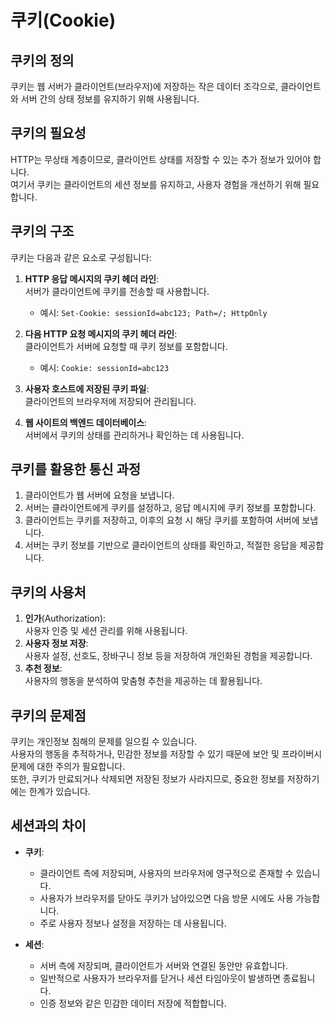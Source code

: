 # 쿠키(Cookie)

## 쿠키의 정의

쿠키는 웹 서버가 클라이언트(브라우저)에 저장하는 작은 데이터 조각으로, 클라이언트와 서버 간의 상태 정보를 유지하기 위해 사용됩니다.

## 쿠키의 필요성

HTTP는 무상태 계층이므로, 클라이언트 상태를 저장할 수 있는 추가 정보가 있어야 합니다.  
여기서 쿠키는 클라이언트의 세션 정보를 유지하고, 사용자 경험을 개선하기 위해 필요합니다.

## 쿠키의 구조

쿠키는 다음과 같은 요소로 구성됩니다:

1. **HTTP 응답 메시지의 쿠키 헤더 라인**:  
   서버가 클라이언트에 쿠키를 전송할 때 사용합니다.

   - 예시: `Set-Cookie: sessionId=abc123; Path=/; HttpOnly`

2. **다음 HTTP 요청 메시지의 쿠키 헤더 라인**:  
   클라이언트가 서버에 요청할 때 쿠키 정보를 포함합니다.

   - 예시: `Cookie: sessionId=abc123`

3. **사용자 호스트에 저장된 쿠키 파일**:  
   클라이언트의 브라우저에 저장되어 관리됩니다.

4. **웹 사이트의 백엔드 데이터베이스**:  
   서버에서 쿠키의 상태를 관리하거나 확인하는 데 사용됩니다.

## 쿠키를 활용한 통신 과정

1. 클라이언트가 웹 서버에 요청을 보냅니다.
2. 서버는 클라이언트에게 쿠키를 설정하고, 응답 메시지에 쿠키 정보를 포함합니다.
3. 클라이언트는 쿠키를 저장하고, 이후의 요청 시 해당 쿠키를 포함하여 서버에 보냅니다.
4. 서버는 쿠키 정보를 기반으로 클라이언트의 상태를 확인하고, 적절한 응답을 제공합니다.

## 쿠키의 사용처

1. **인가**(Authorization):  
   사용자 인증 및 세션 관리를 위해 사용됩니다.
2. **사용자 정보 저장**:  
   사용자 설정, 선호도, 장바구니 정보 등을 저장하여 개인화된 경험을 제공합니다.
3. **추천 정보**:  
   사용자의 행동을 분석하여 맞춤형 추천을 제공하는 데 활용됩니다.

## 쿠키의 문제점

쿠키는 개인정보 침해의 문제를 일으킬 수 있습니다.  
사용자의 행동을 추적하거나, 민감한 정보를 저장할 수 있기 때문에 보안 및 프라이버시 문제에 대한 주의가 필요합니다.  
 또한, 쿠키가 만료되거나 삭제되면 저장된 정보가 사라지므로, 중요한 정보를 저장하기에는 한계가 있습니다.

## 세션과의 차이

- **쿠키**:

  - 클라이언트 측에 저장되며, 사용자의 브라우저에 영구적으로 존재할 수 있습니다.
  - 사용자가 브라우저를 닫아도 쿠키가 남아있으면 다음 방문 시에도 사용 가능합니다.
  - 주로 사용자 정보나 설정을 저장하는 데 사용됩니다.

- **세션**:
  - 서버 측에 저장되며, 클라이언트가 서버와 연결된 동안만 유효합니다.
  - 일반적으로 사용자가 브라우저를 닫거나 세션 타임아웃이 발생하면 종료됩니다.
  - 인증 정보와 같은 민감한 데이터 저장에 적합합니다.
